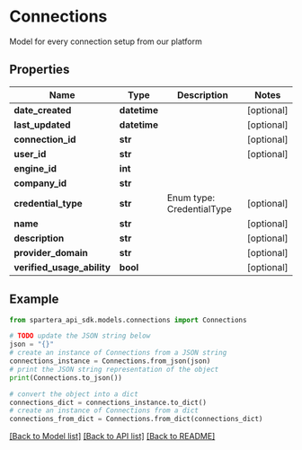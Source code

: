 # Connections

Model for every connection setup from our platform

## Properties

Name | Type | Description | Notes
------------ | ------------- | ------------- | -------------
**date_created** | **datetime** |  | [optional] 
**last_updated** | **datetime** |  | [optional] 
**connection_id** | **str** |  | [optional] 
**user_id** | **str** |  | [optional] 
**engine_id** | **int** |  | 
**company_id** | **str** |  | 
**credential_type** | **str** | Enum type: CredentialType | [optional] 
**name** | **str** |  | [optional] 
**description** | **str** |  | [optional] 
**provider_domain** | **str** |  | [optional] 
**verified_usage_ability** | **bool** |  | [optional] 

## Example

```python
from spartera_api_sdk.models.connections import Connections

# TODO update the JSON string below
json = "{}"
# create an instance of Connections from a JSON string
connections_instance = Connections.from_json(json)
# print the JSON string representation of the object
print(Connections.to_json())

# convert the object into a dict
connections_dict = connections_instance.to_dict()
# create an instance of Connections from a dict
connections_from_dict = Connections.from_dict(connections_dict)
```
[[Back to Model list]](../README.md#documentation-for-models) [[Back to API list]](../README.md#documentation-for-api-endpoints) [[Back to README]](../README.md)


